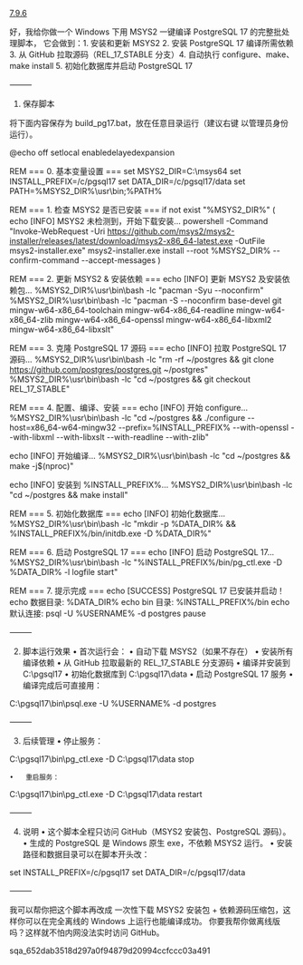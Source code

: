 [7.9.6](https://binaries.sonarsource.com/Distribution/sonarqube/sonarqube-7.9.6.zip)

好，我给你做一个 Windows 下用 MSYS2 一键编译 PostgreSQL 17 的完整批处理脚本，
它会做到：1. 安装和更新 MSYS2 2. 安装 PostgreSQL 17 编译所需依赖 3. 从 GitHub 拉取源码（REL_17_STABLE 分支）4. 自动执行 configure、make、make install 5. 初始化数据库并启动 PostgreSQL 17

⸻

1. 保存脚本

将下面内容保存为 build_pg17.bat，放在任意目录运行（建议右键 以管理员身份运行）。

@echo off
setlocal enabledelayedexpansion

REM === 0. 基本变量设置 ===
set MSYS2_DIR=C:\msys64
set INSTALL_PREFIX=/c/pgsql17
set DATA_DIR=/c/pgsql17/data
set PATH=%MSYS2_DIR%\usr\bin;%PATH%

REM === 1. 检查 MSYS2 是否已安装 ===
if not exist "%MSYS2_DIR%" (
echo [INFO] MSYS2 未检测到，开始下载安装...
powershell -Command "Invoke-WebRequest -Uri https://github.com/msys2/msys2-installer/releases/latest/download/msys2-x86_64-latest.exe -OutFile msys2-installer.exe"
msys2-installer.exe install --root %MSYS2_DIR% --confirm-command --accept-messages
)

REM === 2. 更新 MSYS2 & 安装依赖 ===
echo [INFO] 更新 MSYS2 及安装依赖包...
%MSYS2_DIR%\usr\bin\bash -lc "pacman -Syu --noconfirm"
%MSYS2_DIR%\usr\bin\bash -lc "pacman -S --noconfirm base-devel git mingw-w64-x86_64-toolchain mingw-w64-x86_64-readline mingw-w64-x86_64-zlib mingw-w64-x86_64-openssl mingw-w64-x86_64-libxml2 mingw-w64-x86_64-libxslt"

REM === 3. 克隆 PostgreSQL 17 源码 ===
echo [INFO] 拉取 PostgreSQL 17 源码...
%MSYS2_DIR%\usr\bin\bash -lc "rm -rf ~/postgres && git clone https://github.com/postgres/postgres.git ~/postgres"
%MSYS2_DIR%\usr\bin\bash -lc "cd ~/postgres && git checkout REL_17_STABLE"

REM === 4. 配置、编译、安装 ===
echo [INFO] 开始 configure...
%MSYS2_DIR%\usr\bin\bash -lc "cd ~/postgres && ./configure --host=x86_64-w64-mingw32 --prefix=%INSTALL_PREFIX% --with-openssl --with-libxml --with-libxslt --with-readline --with-zlib"

echo [INFO] 开始编译...
%MSYS2_DIR%\usr\bin\bash -lc "cd ~/postgres && make -j$(nproc)"

echo [INFO] 安装到 %INSTALL_PREFIX%...
%MSYS2_DIR%\usr\bin\bash -lc "cd ~/postgres && make install"

REM === 5. 初始化数据库 ===
echo [INFO] 初始化数据库...
%MSYS2_DIR%\usr\bin\bash -lc "mkdir -p %DATA_DIR% && %INSTALL_PREFIX%/bin/initdb.exe -D %DATA_DIR%"

REM === 6. 启动 PostgreSQL 17 ===
echo [INFO] 启动 PostgreSQL 17...
%MSYS2_DIR%\usr\bin\bash -lc "%INSTALL_PREFIX%/bin/pg_ctl.exe -D %DATA_DIR% -l logfile start"

REM === 7. 提示完成 ===
echo [SUCCESS] PostgreSQL 17 已安装并启动！
echo 数据目录: %DATA_DIR%
echo bin 目录: %INSTALL_PREFIX%/bin
echo 默认连接: psql -U %USERNAME% -d postgres
pause

⸻

2. 脚本运行效果
   • 首次运行会：
   • 自动下载 MSYS2（如果不存在）
   • 安装所有编译依赖
   • 从 GitHub 拉取最新的 REL_17_STABLE 分支源码
   • 编译并安装到 C:\pgsql17
   • 初始化数据库到 C:\pgsql17\data
   • 启动 PostgreSQL 17 服务
   • 编译完成后可直接用：

C:\pgsql17\bin\psql.exe -U %USERNAME% -d postgres

⸻

3. 后续管理
   • 停止服务：

C:\pgsql17\bin\pg_ctl.exe -D C:\pgsql17\data stop

    •	重启服务：

C:\pgsql17\bin\pg_ctl.exe -D C:\pgsql17\data restart

⸻

4. 说明
   • 这个脚本全程只访问 GitHub（MSYS2 安装包、PostgreSQL 源码）。
   • 生成的 PostgreSQL 是 Windows 原生 exe，不依赖 MSYS2 运行。
   • 安装路径和数据目录可以在脚本开头改：

set INSTALL_PREFIX=/c/pgsql17
set DATA_DIR=/c/pgsql17/data

⸻

我可以帮你把这个脚本再改成 一次性下载 MSYS2 安装包 + 依赖源码压缩包，这样你可以在完全离线的 Windows 上运行也能编译成功。
你要我帮你做离线版吗？这样就不怕内网没法实时访问 GitHub。

sqa_652dab3518d297a0f94879d20994ccfccc03a491
